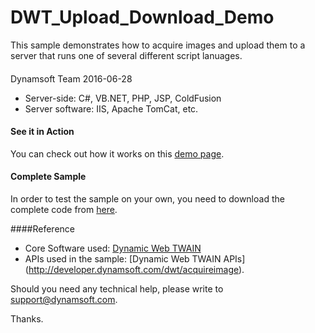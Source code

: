 # DWT_Upload_Download_Demo

This sample demonstrates how to acquire images and upload them to a server that runs one of several different script lanuages.

####
Dynamsoft Team
2016-06-28

* Server-side: C#, VB.NET, PHP, JSP, ColdFusion
* Server software: IIS, Apache TomCat, etc.

#### See it in Action
You can check out how it works on this [demo page](http://www.dynamsoft.com/Samples/DWT/DWT_Upload_Download_Demo/DWT_Upload_Download_Demo.html).

#### Complete Sample
In order to test the sample on your own, you need to download the complete code from [here](http://www.dynamsoft.com/Samples/DWT/DWT_Upload_Download_Demo.zip).

####Reference
* Core Software used: [Dynamic Web TWAIN](https://www.dynamsoft.com/CustomerPortal/LoginOrRegister.aspx?status=signup&op=4DD608F3803493E4&product=CB4BDC4FF903450C)
* APIs used in the sample: [Dynamic Web TWAIN APIs] (http://developer.dynamsoft.com/dwt/acquireimage).

Should you need any technical help, please write to 
support@dynamsoft.com.

Thanks.



